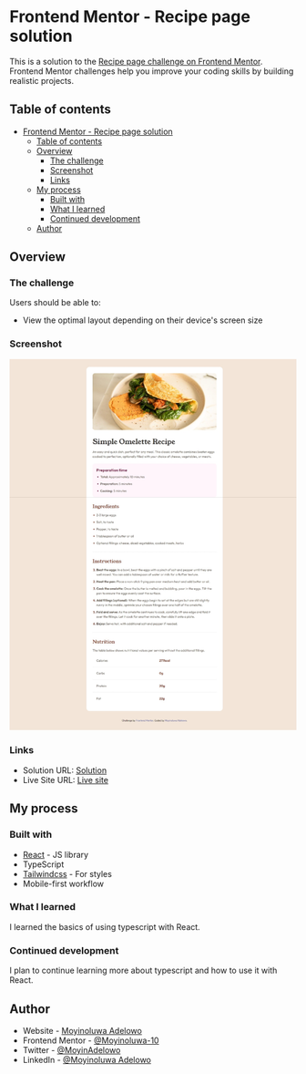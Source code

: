 # Frontend Mentor - Recipe page solution

This is a solution to the [Recipe page challenge on Frontend Mentor](https://www.frontendmentor.io/challenges/recipe-page-KiTsR8QQKm). Frontend Mentor challenges help you improve your coding skills by building realistic projects.

## Table of contents

- [Frontend Mentor - Recipe page solution](#frontend-mentor---recipe-page-solution)
  - [Table of contents](#table-of-contents)
  - [Overview](#overview)
    - [The challenge](#the-challenge)
    - [Screenshot](#screenshot)
    - [Links](#links)
  - [My process](#my-process)
    - [Built with](#built-with)
    - [What I learned](#what-i-learned)
    - [Continued development](#continued-development)
  - [Author](#author)


## Overview

### The challenge

Users should be able to:

- View the optimal layout depending on their device's screen size

### Screenshot

![](./public/screenshot.jpeg)


### Links

- Solution URL: [Solution](https://gitlab.com/Moyinoluwa-10/frontend-mentor-recipe-page)
- Live Site URL: [Live site](https://recipe-page-sol.netlify.app/)

## My process

### Built with

- [React](https://reactjs.org/) - JS library
- TypeScript
- [Tailwindcss](https://tailwindcss.com/) - For styles
- Mobile-first workflow
  
### What I learned

I learned the basics of using typescript with React.

### Continued development

I plan to continue learning more about typescript and how to use it with React.


## Author

- Website - [Moyinoluwa Adelowo](https://moyinadelowo.com)
- Frontend Mentor - [@Moyinoluwa-10](https://www.frontendmentor.io/profile/Moyinoluwa-10)
- Twitter - [@MoyinAdelowo](https://www.twitter.com/MoyinAdelowo)
- LinkedIn - [@Moyinoluwa Adelowo](https://www.linkedin.com/in/moyinoluwa-adelowo/)